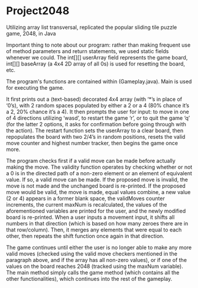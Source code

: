 # Project2048
Utilizing array list transversal, replicated the popular sliding tile puzzle game, 2048, in Java

Important thing to note about our program: rather than making frequent use of method parameters and return statements, we used static fields whenever we could. The int[][] userArray field represents the game board, int[][] baseArray (a 4x4 2D array of all 0s) is used for resetting the board, etc.

The program's functions are contained within (Gameplay.java). Main is used for executing the game.

It first prints out a (text-based) decorated 4x4 array (with ‘*’s in place of ‘0’s), with 2 random spaces populated by either a 2 or a 4 (80% chance it’s a 2, 20% chance it’s a 4). It then prompts the user for input: to move in one of 4 directions utilizing ‘wasd’, to restart the game ‘r’, or to quit the game ‘q’ (for the latter 2 options, it asks for confirmation before going through with the action). The restart function sets the userArray to a clear board, then repopulates the board with two 2/4’s in random positions, resets the valid move counter and highest number tracker, then begins the game once more.

The program checks first if a valid move can be made before actually making the move. The validity function operates by checking whether or not a 0 is in the directed path of a non-zero element or an element of equivalent value. If so, a valid move can be made. If the proposed move is invalid, the move is not made and the unchanged board is re-printed. If the proposed move would be valid, the move is made, equal values combine, a new value (2 or 4) appears in a former blank space, the validMoves counter increments, the current maxNum is recalculated, the values of the aforementioned variables are printed for the user, and the newly modified board is re-printed. When a user inputs a movement input, it shifts all numbers in that direction (which is based on how many zeroes there are in that row/column). Then, it merges any elements that were equal to each other, then repeats the shift function once again in that direction. 

The game continues until either the user is no longer able to make any more valid moves (checked using the valid move checkers mentioned in the paragraph above, and if the array has all non-zero values), or if one of the values on the board reaches 2048 (tracked using the maxNum variable).  The main method simply calls the game method (which contains all the other functionalities), which continues into the rest of the gameplay.

